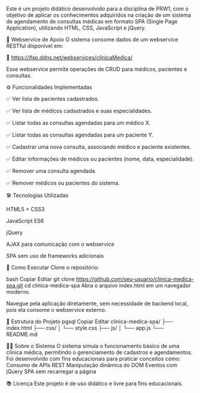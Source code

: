 Este é um projeto didático desenvolvido para a disciplina de PRW1, com o objetivo de aplicar os conhecimentos adquiridos na criação de um sistema de agendamento de consultas médicas em formato SPA (Single Page Application), utilizando HTML, CSS, JavaScript e jQuery.

🔗 Webservice de Apoio
O sistema consome dados de um webservice RESTful disponível em:

📍 https://ifsp.ddns.net/webservices/clinicaMedica/

Esse webservice permite operações de CRUD para médicos, pacientes e consultas.


⚙️ Funcionalidades Implementadas

✅ Ver lista de pacientes cadastrados.

✅ Ver lista de médicos cadastrados e suas especialidades.

✅ Listar todas as consultas agendadas para um médico X.

✅ Listar todas as consultas agendadas para um paciente Y.

✅ Cadastrar uma nova consulta, associando médico e paciente existentes.

✅ Editar informações de médicos ou pacientes (nome, data, especialidade).

✅ Remover uma consulta agendada.

✅ Remover médicos ou pacientes do sistema.


🛠 Tecnologias Utilizadas

HTML5 + CSS3

JavaScript ES6

jQuery

AJAX para comunicação com o webservice

SPA sem uso de frameworks adicionais


🚀 Como Executar
Clone o repositório:

bash
Copiar
Editar
git clone https://github.com/seu-usuario/clinica-medica-spa.git
cd clinica-medica-spa
Abra o arquivo index.html em um navegador moderno.

Navegue pela aplicação diretamente, sem necessidade de backend local, pois ela consome o webservice externo.

📁 Estrutura do Projeto
pgsql
Copiar
Editar
clinica-medica-spa/
├── index.html
├── css/
│   └── style.css
├── js/
│   └── app.js
└── README.md

🧑‍⚕️ Sobre o Sistema
O sistema simula o funcionamento básico de uma clínica médica, permitindo o gerenciamento de cadastros e agendamentos. Foi desenvolvido com fins educacionais para praticar conceitos como:
Consumo de APIs REST
Manipulação dinâmica do DOM
Eventos com jQuery
SPA sem recarregar a página

📚 Licença
Este projeto é de uso didático e livre para fins educacionais.

